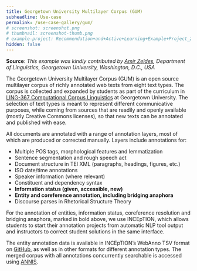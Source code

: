 ```yaml
---
title: Georgetown University Multilayer Corpus (GUM)
subheadline: Use-case
permalink: /use-case-gallery/gum/
# screenshot: screenshot.png
# thumbnail: screenshot-thumb.png
# example-project: Recommendation+and+Active+Learning+Example+Project_2018-07-05_1103.zip
hidden: false
---
```


**Source**: <i>This example was kindly contributed by <a href="https://corpling.uis.georgetown.edu/amir/">Amir Zeldes</a>,
 Department of Linguistics, Georgetown University, Washington, D.C., USA</i>

The Georgetown University Multilayer Corpus (GUM) is an open source multilayer corpus of richly 
annotated web texts from eight text types. The corpus is collected and expanded by students as part 
of the curriculum in [LING-367 Computational Corpus Linguistics][1] at Georgetown University. The 
selection of text types is meant to represent different communicative purposes, while coming from 
sources that are readily and openly available (mostly Creative Commons licenses), so that new texts
can be annotated and published with ease.

All documents are annotated with a range of annotation layers, most of which are produced or 
corrected manually. Layers include annotations for:

* Multiple POS tags, morphological features and lemmatization
* Sentence segmentation and rough speech act
* Document structure in TEI XML (paragraphs, headings, figures, etc.)
* ISO date/time annotations
* Speaker information (where relevant)
* Constituent and dependency syntax
* **Information status (given, accessible, new)**
* **Entity and coreference annotation, including bridging anaphora**
* Discourse parses in Rhetorical Structure Theory

For the annotation of entities, information status, coreference resolution and bridging anaphora, 
marked in bold above, we use INCEpTION, which allows students to start their annotation projects 
from automatic NLP tool output and instructors to correct student solutions in the same interface.

The entity annotation data is available in INCEpTION’s WebAnno TSV format on [GitHub][2], as well as
in other formats for different annotation types. The merged corpus with all annotations concurrently 
searchable is accessed using [ANNIS][3].
 
[1]: http://courses.georgetown.edu/index.cfm?CourseID=LING-367
[2]: https://github.com/amir-zeldes/gum
[3]: https://corpling.uis.georgetown.edu/annis/


